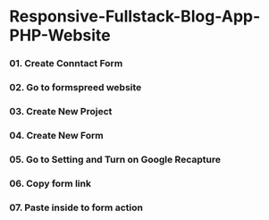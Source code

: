 # Responsive-Fullstack-Blog-App-PHP-Website


### 01. Create Conntact Form

### 02. Go to formspreed website

### 03. Create New Project

### 04. Create New Form

### 05. Go to Setting and Turn on Google Recapture

### 06. Copy form link

### 07. Paste inside to form action
